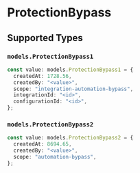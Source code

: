 # ProtectionBypass


## Supported Types

### `models.ProtectionBypass1`

```typescript
const value: models.ProtectionBypass1 = {
  createdAt: 1728.56,
  createdBy: "<value>",
  scope: "integration-automation-bypass",
  integrationId: "<id>",
  configurationId: "<id>",
};
```

### `models.ProtectionBypass2`

```typescript
const value: models.ProtectionBypass2 = {
  createdAt: 8694.65,
  createdBy: "<value>",
  scope: "automation-bypass",
};
```

